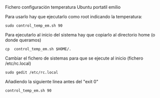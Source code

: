 Fichero configuración temperatura Ubuntu portatil emilio


Para usarlo hay que ejecutarlo como root indicando la temperatura:

	sudo control_temp_em.sh 90

Para ejecutarlo al inicio del sistema hay que copiarlo al directorio home (o donde queramos)

	cp  control_temp_em.sh $HOME/.
	
Cambiar el fichero de sistemas para que se ejecute al inicio (fichero /etc/rc.local)

	sudo gedit /etc/rc.local

Añadiendo la siguiente linea antes del "exit 0"

	control_temp_em.sh 90


